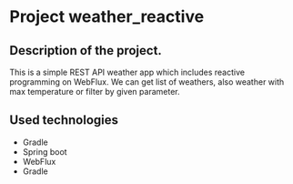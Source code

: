 # Project weather_reactive

## Description of the project.
This is a simple REST API weather app which includes reactive programming on WebFlux. 
We can get list of weathers, also weather with max temperature or filter by given parameter.

## Used technologies
* Gradle
* Spring boot
* WebFlux
* Gradle